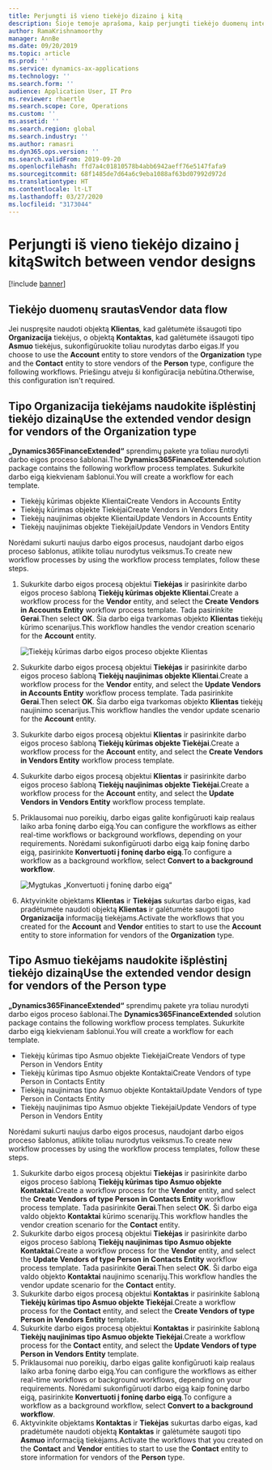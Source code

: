 ```yaml
---
title: Perjungti iš vieno tiekėjo dizaino į kitą
description: Šioje temoje aprašoma, kaip perjungti tiekėjo duomenų integravimą programose „Finance and Operations“ ir „Common Data Service“.
author: RamaKrishnamoorthy
manager: AnnBe
ms.date: 09/20/2019
ms.topic: article
ms.prod: ''
ms.service: dynamics-ax-applications
ms.technology: ''
ms.search.form: ''
audience: Application User, IT Pro
ms.reviewer: rhaertle
ms.search.scope: Core, Operations
ms.custom: ''
ms.assetid: ''
ms.search.region: global
ms.search.industry: ''
ms.author: ramasri
ms.dyn365.ops.version: ''
ms.search.validFrom: 2019-09-20
ms.openlocfilehash: ffd7a4c01810578b4abb6942aeff76e5147fafa9
ms.sourcegitcommit: 68f1485de7d64a6c9eba1088af63bd07992d972d
ms.translationtype: HT
ms.contentlocale: lt-LT
ms.lasthandoff: 03/27/2020
ms.locfileid: "3173044"
---
```

# <a name="switch-between-vendor-designs"></a><span data-ttu-id="a4316-103">Perjungti iš vieno tiekėjo dizaino į kitą</span><span class="sxs-lookup"><span data-stu-id="a4316-103">Switch between vendor designs</span></span>

[!include [banner](../../includes/banner.md)]



## <a name="vendor-data-flow"></a><span data-ttu-id="a4316-104">Tiekėjo duomenų srautas</span><span class="sxs-lookup"><span data-stu-id="a4316-104">Vendor data flow</span></span> 

<span data-ttu-id="a4316-105">Jei nuspręsite naudoti objektą **Klientas**, kad galėtumėte išsaugoti tipo **Organizacija** tiekėjus, o objektą **Kontaktas**, kad galėtumėte išsaugoti tipo **Asmuo** tiekėjus, sukonfigūruokite toliau nurodytas darbo eigas.</span><span class="sxs-lookup"><span data-stu-id="a4316-105">If you choose to use the **Account** entity to store vendors of the **Organization** type and the **Contact** entity to store vendors of the **Person** type, configure the following workflows.</span></span> <span data-ttu-id="a4316-106">Priešingu atveju ši konfigūracija nebūtina.</span><span class="sxs-lookup"><span data-stu-id="a4316-106">Otherwise, this configuration isn't required.</span></span>

## <a name="use-the-extended-vendor-design-for-vendors-of-the-organization-type"></a><span data-ttu-id="a4316-107">Tipo Organizacija tiekėjams naudokite išplėstinį tiekėjo dizainą</span><span class="sxs-lookup"><span data-stu-id="a4316-107">Use the extended vendor design for vendors of the Organization type</span></span>

<span data-ttu-id="a4316-108">**„Dynamics365FinanceExtended“** sprendimų pakete yra toliau nurodyti darbo eigos proceso šablonai.</span><span class="sxs-lookup"><span data-stu-id="a4316-108">The **Dynamics365FinanceExtended** solution package contains the following workflow process templates.</span></span> <span data-ttu-id="a4316-109">Sukurkite darbo eigą kiekvienam šablonui.</span><span class="sxs-lookup"><span data-stu-id="a4316-109">You will create a workflow for each template.</span></span>

+ <span data-ttu-id="a4316-110">Tiekėjų kūrimas objekte Klientai</span><span class="sxs-lookup"><span data-stu-id="a4316-110">Create Vendors in Accounts Entity</span></span>
+ <span data-ttu-id="a4316-111">Tiekėjų kūrimas objekte Tiekėjai</span><span class="sxs-lookup"><span data-stu-id="a4316-111">Create Vendors in Vendors Entity</span></span>
+ <span data-ttu-id="a4316-112">Tiekėjų naujinimas objekte Klientai</span><span class="sxs-lookup"><span data-stu-id="a4316-112">Update Vendors in Accounts Entity</span></span>
+ <span data-ttu-id="a4316-113">Tiekėjų naujinimas objekte Tiekėjai</span><span class="sxs-lookup"><span data-stu-id="a4316-113">Update Vendors in Vendors Entity</span></span>

<span data-ttu-id="a4316-114">Norėdami sukurti naujus darbo eigos procesus, naudojant darbo eigos proceso šablonus, atlikite toliau nurodytus veiksmus.</span><span class="sxs-lookup"><span data-stu-id="a4316-114">To create new workflow processes by using the workflow process templates, follow these steps.</span></span>

1. <span data-ttu-id="a4316-115">Sukurkite darbo eigos procesą objektui **Tiekėjas** ir pasirinkite darbo eigos proceso šabloną **Tiekėjų kūrimas objekte Klientai**.</span><span class="sxs-lookup"><span data-stu-id="a4316-115">Create a workflow process for the **Vendor** entity, and select the **Create Vendors in Accounts Entity** workflow process template.</span></span> <span data-ttu-id="a4316-116">Tada pasirinkite **Gerai**.</span><span class="sxs-lookup"><span data-stu-id="a4316-116">Then select **OK**.</span></span> <span data-ttu-id="a4316-117">Šia darbo eiga tvarkomas objekto **Klientas** tiekėjų kūrimo scenarijus.</span><span class="sxs-lookup"><span data-stu-id="a4316-117">This workflow handles the vendor creation scenario for the **Account** entity.</span></span>

    ![Tiekėjų kūrimas darbo eigos proceso objekte Klientas](media/create_process.png)

2. <span data-ttu-id="a4316-119">Sukurkite darbo eigos procesą objektui **Tiekėjas** ir pasirinkite darbo eigos proceso šabloną **Tiekėjų naujinimas objekte Klientai**.</span><span class="sxs-lookup"><span data-stu-id="a4316-119">Create a workflow process for the **Vendor** entity, and select the **Update Vendors in Accounts Entity** workflow process template.</span></span> <span data-ttu-id="a4316-120">Tada pasirinkite **Gerai**.</span><span class="sxs-lookup"><span data-stu-id="a4316-120">Then select **OK**.</span></span> <span data-ttu-id="a4316-121">Šia darbo eiga tvarkomas objekto **Klientas** tiekėjų naujinimo scenarijus.</span><span class="sxs-lookup"><span data-stu-id="a4316-121">This workflow handles the vendor update scenario for the **Account** entity.</span></span>
3. <span data-ttu-id="a4316-122">Sukurkite darbo eigos procesą objektui **Klientas** ir pasirinkite darbo eigos proceso šabloną **Tiekėjų kūrimas objekte Tiekėjai**.</span><span class="sxs-lookup"><span data-stu-id="a4316-122">Create a workflow process for the **Account** entity, and select the **Create Vendors in Vendors Entity** workflow process template.</span></span>
4. <span data-ttu-id="a4316-123">Sukurkite darbo eigos procesą objektui **Klientas** ir pasirinkite darbo eigos proceso šabloną **Tiekėjų naujinimas objekte Tiekėjai**.</span><span class="sxs-lookup"><span data-stu-id="a4316-123">Create a workflow process for the **Account** entity, and select the **Update Vendors in Vendors Entity** workflow process template.</span></span>
5. <span data-ttu-id="a4316-124">Priklausomai nuo poreikių, darbo eigas galite konfigūruoti kaip realaus laiko arba foninę darbo eigą.</span><span class="sxs-lookup"><span data-stu-id="a4316-124">You can configure the workflows as either real-time workflows or background workflows, depending on your requirements.</span></span> <span data-ttu-id="a4316-125">Norėdami sukonfigūruoti darbo eigą kaip foninę darbo eigą, pasirinkite **Konvertuoti į foninę darbo eigą**.</span><span class="sxs-lookup"><span data-stu-id="a4316-125">To configure a workflow as a background workflow, select **Convert to a background workflow**.</span></span>

    ![Mygtukas „Konvertuoti į foninę darbo eigą“](media/background_workflow.png)

6. <span data-ttu-id="a4316-127">Aktyvinkite objektams **Klientas** ir **Tiekėjas** sukurtas darbo eigas, kad pradėtumėte naudoti objektą **Klientas** ir galėtumėte saugoti tipo **Organizacija** informaciją tiekėjams.</span><span class="sxs-lookup"><span data-stu-id="a4316-127">Activate the workflows that you created for the **Account** and **Vendor** entities to start to use the **Account** entity to store information for vendors of the **Organization** type.</span></span>

## <a name="use-the-extended-vendor-design-for-vendors-of-the-person-type"></a><span data-ttu-id="a4316-128">Tipo Asmuo tiekėjams naudokite išplėstinį tiekėjo dizainą</span><span class="sxs-lookup"><span data-stu-id="a4316-128">Use the extended vendor design for vendors of the Person type</span></span>

<span data-ttu-id="a4316-129">**„Dynamics365FinanceExtended“** sprendimų pakete yra toliau nurodyti darbo eigos proceso šablonai.</span><span class="sxs-lookup"><span data-stu-id="a4316-129">The **Dynamics365FinanceExtended** solution package contains the following workflow process templates.</span></span> <span data-ttu-id="a4316-130">Sukurkite darbo eigą kiekvienam šablonui.</span><span class="sxs-lookup"><span data-stu-id="a4316-130">You will create a workflow for each template.</span></span>

+ <span data-ttu-id="a4316-131">Tiekėjų kūrimas tipo Asmuo objekte Tiekėjai</span><span class="sxs-lookup"><span data-stu-id="a4316-131">Create Vendors of type Person in Vendors Entity</span></span>
+ <span data-ttu-id="a4316-132">Tiekėjų kūrimas tipo Asmuo objekte Kontaktai</span><span class="sxs-lookup"><span data-stu-id="a4316-132">Create Vendors of type Person in Contacts Entity</span></span>
+ <span data-ttu-id="a4316-133">Tiekėjų naujinimas tipo Asmuo objekte Kontaktai</span><span class="sxs-lookup"><span data-stu-id="a4316-133">Update Vendors of type Person in Contacts Entity</span></span>
+ <span data-ttu-id="a4316-134">Tiekėjų naujinimas tipo Asmuo objekte Tiekėjai</span><span class="sxs-lookup"><span data-stu-id="a4316-134">Update Vendors of type Person in Vendors Entity</span></span>

<span data-ttu-id="a4316-135">Norėdami sukurti naujus darbo eigos procesus, naudojant darbo eigos proceso šablonus, atlikite toliau nurodytus veiksmus.</span><span class="sxs-lookup"><span data-stu-id="a4316-135">To create new workflow processes by using the workflow process templates, follow these steps.</span></span>

1. <span data-ttu-id="a4316-136">Sukurkite darbo eigos procesą objektui **Tiekėjas** ir pasirinkite darbo eigos proceso šabloną **Tiekėjų kūrimas tipo Asmuo objekte Kontaktai**.</span><span class="sxs-lookup"><span data-stu-id="a4316-136">Create a workflow process for the **Vendor** entity, and select the **Create Vendors of type Person in Contacts Entity** workflow process template.</span></span> <span data-ttu-id="a4316-137">Tada pasirinkite **Gerai**.</span><span class="sxs-lookup"><span data-stu-id="a4316-137">Then select **OK**.</span></span> <span data-ttu-id="a4316-138">Ši darbo eiga valdo objekto **Kontaktai** kūrimo scenarijų.</span><span class="sxs-lookup"><span data-stu-id="a4316-138">This workflow handles the vendor creation scenario for the **Contact** entity.</span></span>
2. <span data-ttu-id="a4316-139">Sukurkite darbo eigos procesą objektui **Tiekėjas** ir pasirinkite darbo eigos proceso šabloną **Tiekėjų naujinimas tipo Asmuo objekte Kontaktai**.</span><span class="sxs-lookup"><span data-stu-id="a4316-139">Create a workflow process for the **Vendor** entity, and select the **Update Vendors of type Person in Contacts Entity** workflow process template.</span></span> <span data-ttu-id="a4316-140">Tada pasirinkite **Gerai**.</span><span class="sxs-lookup"><span data-stu-id="a4316-140">Then select **OK**.</span></span> <span data-ttu-id="a4316-141">Ši darbo eiga valdo objekto **Kontaktai** naujinimo scenarijų.</span><span class="sxs-lookup"><span data-stu-id="a4316-141">This workflow handles the vendor update scenario for the **Contact** entity.</span></span>
3. <span data-ttu-id="a4316-142">Sukurkite darbo eigos procesą objektui **Kontaktas** ir pasirinkite šabloną **Tiekėjų kūrimas tipo Asmuo objekte Tiekėjai**.</span><span class="sxs-lookup"><span data-stu-id="a4316-142">Create a workflow process for the **Contact** entity, and select the **Create Vendors of type Person in Vendors Entity** template.</span></span>
4. <span data-ttu-id="a4316-143">Sukurkite darbo eigos procesą objektui **Kontaktas** ir pasirinkite šabloną **Tiekėjų naujinimas tipo Asmuo objekte Tiekėjai**.</span><span class="sxs-lookup"><span data-stu-id="a4316-143">Create a workflow process for the **Contact** entity, and select the **Update Vendors of type Person in Vendors Entity** template.</span></span>
5. <span data-ttu-id="a4316-144">Priklausomai nuo poreikių, darbo eigas galite konfigūruoti kaip realaus laiko arba foninę darbo eigą.</span><span class="sxs-lookup"><span data-stu-id="a4316-144">You can configure the workflows as either real-time workflows or background workflows, depending on your requirements.</span></span> <span data-ttu-id="a4316-145">Norėdami sukonfigūruoti darbo eigą kaip foninę darbo eigą, pasirinkite **Konvertuoti į foninę darbo eigą**.</span><span class="sxs-lookup"><span data-stu-id="a4316-145">To configure a workflow as a background workflow, select **Convert to a background workflow**.</span></span>
6. <span data-ttu-id="a4316-146">Aktyvinkite objektams **Kontaktas** ir **Tiekėjas** sukurtas darbo eigas, kad pradėtumėte naudoti objektą **Kontaktas** ir galėtumėte saugoti tipo **Asmuo** informaciją tiekėjams.</span><span class="sxs-lookup"><span data-stu-id="a4316-146">Activate the workflows that you created on the **Contact** and **Vendor** entities to start to use the **Contact** entity to store information for vendors of the **Person** type.</span></span>
